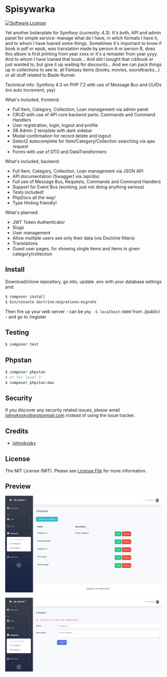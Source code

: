 # Spisywarka

[![Software License][ico-license]](LICENSE.md)

Yet another boilerplate for Symfony (currently: 4.3). It's both, API and admin panel for simple service: manage what do I have, in witch formats I have it, and to whom I have loaned some things. Sometimes it's important to know if book is pdf or epub, was translation made by person A or person B, does this album is first printing from year xxxx or it's a remaster from year yyyy. And to whom I have loaned that book... And did I bought that cd/book or just wanted to, but give it up waiting for discounts... And we can pack things up in collections to see ie. all Fantasy items (books, movies, soundtracks...) or all stuff related to Blade Runner.

Technical info: Symfony 4.3 on PHP 7.2 with use of Message Bus and UUIDs (no auto increment, yay)

What's included, frontend:

 * Full Item, Category, Collection, Loan management via admin panel
 * CRUD with use of API core backend parts: Commands and Command Handlers
 * User registration, login, logout and profile
 * SB Admin 2 template with dark sidebar
 * Modal confirmation for record delete and logout
 * Select2 autocomplete for Item/Category/Collection searching via ajax request
 * Forms with use of DTO and DataTransformers

What's included, backend:

 * Full Item, Category, Collection, Loan management via JSON API
 * API documentation (Swagger) via /api/doc
 * Full use of Message Bus, Requests, Commands and Command Handlers
 * Support for Event Bus (working, just not doing anything serious)
 * Tests included!
 * PhpDocs all the way!
 * Type Hinting friendly!

What's planned:

 * JWT Token Authenticator
 * Slugs
 * User management
 * Allow multiple users see only their data (via Doctrine filters)
 * Translations
 * Guest user pages, for showing single items and items in given category/collection

## Install

Download/clone repository, go into, update .env with your database settings and:

``` bash
$ composer install
$ bin/console doctrine:migrations:migrate
```

Then fire up your web server - can be `php -S localhost:8000` from ./public/ - and go to /register

## Testing

``` bash
$ composer test
```

## Phpstan

``` bash
$ composer phpstan
# or for level 7
$ composer phpstan-max
```


## Security

If you discover any security related issues, please email johnykvsky@protonmail.com instead of using the issue tracker.

## Credits

- [johnykvsky][link-author]

## License

The MIT License (MIT). Please see [License File](LICENSE.md) for more information.

[ico-license]: https://img.shields.io/badge/license-MIT-brightgreen.svg?style=flat-square

[link-author]: https://github.com/johnykvsky

## Preview

![Listing](https://raw.githubusercontent.com/johnykvsky/spisywarka/master/spisywarka-s1.png)

![Editing](https://raw.githubusercontent.com/johnykvsky/spisywarka/master/spisywarka-s2.png)
